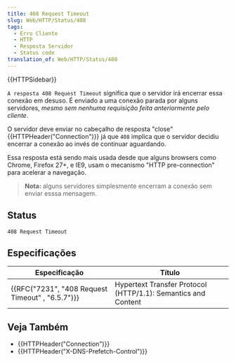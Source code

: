 ```yaml
---
title: 408 Request Timeout
slug: Web/HTTP/Status/408
tags:
  - Erro Cliente
  - HTTP
  - Resposta Servidor
  - Status code
translation_of: Web/HTTP/Status/408
---
```

{{HTTPSidebar}}

`A resposta 408 Request Timeout` significa que o servidor irá encerrar essa conexão em desuso. É enviado a uma conexão parada por alguns servidores, _mesmo sem nenhuma requisição feita anteriormente pelo cliente_.

O servidor deve enviar no cabeçalho de resposta "close" {{HTTPHeader("Connection")}} já que `408` implica que o servidor decidiu encerrar a conexão ao invés de continuar aguardando.

Essa resposta está sendo mais usada desde que alguns browsers como Chrome, Firefox 27+, e IE9, usam o mecanismo "HTTP pre-connection" para acelerar a navegação.

> **Nota:** alguns servidores simplesmente encerram a conexão sem enviar esssa mensagem.

## Status

    408 Request Timeout

## Especificações

| Especificação                                                    | Título                                                        |
| ---------------------------------------------------------------- | ------------------------------------------------------------- |
| {{RFC("7231", "408 Request Timeout" , "6.5.7")}} | Hypertext Transfer Protocol (HTTP/1.1): Semantics and Content |

## Veja Também

- {{HTTPHeader("Connection")}}
- {{HTTPHeader("X-DNS-Prefetch-Control")}}
